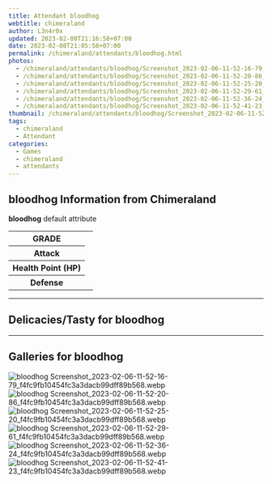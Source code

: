```yaml
---
title: Attendant bloodhog
webtitle: chimeraland
author: L3n4r0x
updated: 2023-02-08T21:16:58+07:00
date: 2023-02-08T21:05:58+07:00
permalink: /chimeraland/attendants/bloodhog.html
photos:
  - /chimeraland/attendants/bloodhog/Screenshot_2023-02-06-11-52-16-79_f4fc9fb10454fc3a3dacb99dff89b568.webp
  - /chimeraland/attendants/bloodhog/Screenshot_2023-02-06-11-52-20-86_f4fc9fb10454fc3a3dacb99dff89b568.webp
  - /chimeraland/attendants/bloodhog/Screenshot_2023-02-06-11-52-25-20_f4fc9fb10454fc3a3dacb99dff89b568.webp
  - /chimeraland/attendants/bloodhog/Screenshot_2023-02-06-11-52-29-61_f4fc9fb10454fc3a3dacb99dff89b568.webp
  - /chimeraland/attendants/bloodhog/Screenshot_2023-02-06-11-52-36-24_f4fc9fb10454fc3a3dacb99dff89b568.webp
  - /chimeraland/attendants/bloodhog/Screenshot_2023-02-06-11-52-41-23_f4fc9fb10454fc3a3dacb99dff89b568.webp
thumbnail: /chimeraland/attendants/bloodhog/Screenshot_2023-02-06-11-52-16-79_f4fc9fb10454fc3a3dacb99dff89b568.webp
tags:
  - chimeraland
  - Attendant
categories:
  - Games
  - chimeraland
  - attendants
---
```


<section id="bootstrap-wrapper"><link rel="stylesheet" href="https://rawcdn.githack.com/dimaslanjaka/Web-Manajemen/0c3b5aa1813bd4abcd2c11bf3e37928b15c28664/css/bootstrap-5-3-0-alpha3-wrapper.css"/><h2 id="attribute">bloodhog Information from Chimeraland</h2><p><b>bloodhog</b> default attribute <table><tr><th>GRADE</th><td></td></tr><tr><th>Attack</th><td></td></tr><tr><th>Health Point (HP)</th><td></td></tr><tr><th>Defense</th><td></td></tr></table></p><hr/><h2 id="delicacies">Delicacies/Tasty for bloodhog</h2><div class="bg-dark text-light"></div><hr/><div id="gallery"><h2>Galleries for bloodhog</h2><div class="row"><div class="col-lg-6 col-12"><img src="/chimeraland/attendants/bloodhog/Screenshot_2023-02-06-11-52-16-79_f4fc9fb10454fc3a3dacb99dff89b568.webp" alt="bloodhog Screenshot_2023-02-06-11-52-16-79_f4fc9fb10454fc3a3dacb99dff89b568.webp"/></div><div class="col-lg-6 col-12"><img src="/chimeraland/attendants/bloodhog/Screenshot_2023-02-06-11-52-20-86_f4fc9fb10454fc3a3dacb99dff89b568.webp" alt="bloodhog Screenshot_2023-02-06-11-52-20-86_f4fc9fb10454fc3a3dacb99dff89b568.webp"/></div><div class="col-lg-6 col-12"><img src="/chimeraland/attendants/bloodhog/Screenshot_2023-02-06-11-52-25-20_f4fc9fb10454fc3a3dacb99dff89b568.webp" alt="bloodhog Screenshot_2023-02-06-11-52-25-20_f4fc9fb10454fc3a3dacb99dff89b568.webp"/></div><div class="col-lg-6 col-12"><img src="/chimeraland/attendants/bloodhog/Screenshot_2023-02-06-11-52-29-61_f4fc9fb10454fc3a3dacb99dff89b568.webp" alt="bloodhog Screenshot_2023-02-06-11-52-29-61_f4fc9fb10454fc3a3dacb99dff89b568.webp"/></div><div class="col-lg-6 col-12"><img src="/chimeraland/attendants/bloodhog/Screenshot_2023-02-06-11-52-36-24_f4fc9fb10454fc3a3dacb99dff89b568.webp" alt="bloodhog Screenshot_2023-02-06-11-52-36-24_f4fc9fb10454fc3a3dacb99dff89b568.webp"/></div><div class="col-lg-6 col-12"><img src="/chimeraland/attendants/bloodhog/Screenshot_2023-02-06-11-52-41-23_f4fc9fb10454fc3a3dacb99dff89b568.webp" alt="bloodhog Screenshot_2023-02-06-11-52-41-23_f4fc9fb10454fc3a3dacb99dff89b568.webp"/></div></div></div></section>